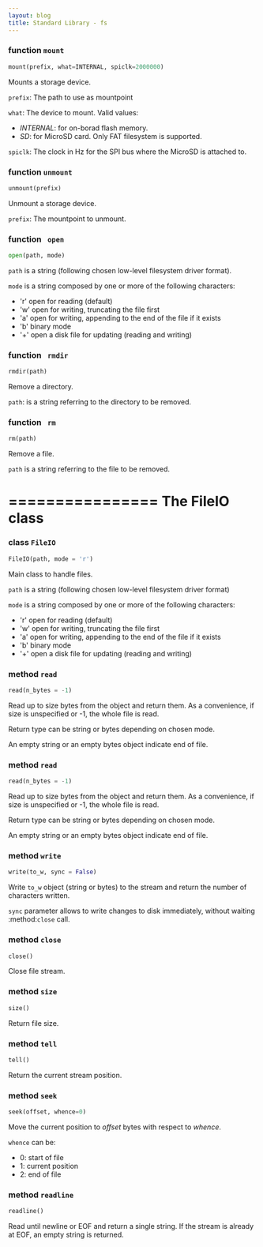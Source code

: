 ```yaml
---
layout: blog
title: Standard Library - fs
---
```

### function `mount`
```python
mount(prefix, what=INTERNAL, spiclk=2000000)
```

Mounts a storage device.

`prefix`: The path to use as mountpoint

`what`: The device to mount.
Valid values:
* *INTERNAL*: for on-borad flash memory.
* *SD*: for MicroSD card. Only FAT filesystem is supported.

`spiclk`: The clock in Hz for the SPI bus where the MicroSD is attached to.


### function `unmount`
```python
unmount(prefix)
```

Unmount a storage device.

`prefix`: The mountpoint to unmount.


### function ` open`
```python
open(path, mode)
```

`path` is a string (following chosen low-level filesystem driver format).

`mode` is a string composed by one or more of the following characters:

* 'r'	open for reading (default)
* 'w'	open for writing, truncating the file first
* 'a'	open for writing, appending to the end of the file if it exists
* 'b'	binary mode
* '+'	open a disk file for updating (reading and writing)


### function ` rmdir`
```python
rmdir(path)
```
Remove a directory.

`path`: is a string referring to the directory to be removed.


### function ` rm`
```python
rm(path)
```

Remove a file.

`path` is a string referring to the file to be removed.


================
The FileIO class
================

### class `FileIO`
```python
FileIO(path, mode = 'r')
```

Main class to handle files.

`path` is a string (following chosen low-level filesystem driver format)

`mode` is a string composed by one or more of the following characters:

* 'r'	open for reading (default)
* 'w'	open for writing, truncating the file first
* 'a'	open for writing, appending to the end of the file if it exists
* 'b'	binary mode
* '+'	open a disk file for updating (reading and writing)


### method `read`
```python
read(n_bytes = -1)
```

Read up to size bytes from the object and return them. As a convenience, if size is unspecified or -1, the whole file is read.

Return type can be string or bytes depending on chosen mode.

An empty string or an empty bytes object indicate end of file.


### method `read`
```python
read(n_bytes = -1)
```

Read up to size bytes from the object and return them. As a convenience, if size is unspecified or -1, the whole file is read.

Return type can be string or bytes depending on chosen mode.

An empty string or an empty bytes object indicate end of file.


### method `write`
```python
write(to_w, sync = False)
```

Write `to_w` object (string or bytes) to the stream and return the number of characters written.

`sync` parameter allows to write changes to disk immediately, without waiting :method:`close` call.


### method `close`
```python
close()
```

Close file stream.


### method `size`
```python
size()
```

Return file size.

### method `tell`
```python
tell()
```

Return the current stream position.

### method `seek`
```python
seek(offset, whence=0)
```

Move the current position to *offset* bytes with respect to *whence*.

`whence` can be:

* 0: start of file
* 1: current position
* 2: end of file


### method `readline`
```python
readline()
```

Read until newline or EOF and return a single string.
If the stream is already at EOF, an empty string is returned.